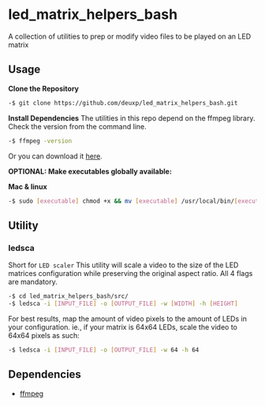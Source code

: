 # led_matrix_helpers_bash

A collection of utilities to prep or modify video files to be played on an LED matrix

## Usage

**Clone the Repository**

```bash
-$ git clone https://github.com/deuxp/led_matrix_helpers_bash.git
```

**Install Dependencies**
The utilities in this repo depend on the ffmpeg library. Check the version from the command line.

```bash
-$ ffmpeg -version
```

Or you can download it [here](https://ffmpeg.org/download.html).

**OPTIONAL: Make executables globally available:**

**Mac & linux**

```bash
-$ sudo [executable] chmod +x && mv [executable] /usr/local/bin/[executable]
```

## Utility

### ledsca

Short for `LED scaler` This utility will scale a video to the size of the LED matrices configuration while preserving the original aspect ratio.
All 4 flags are mandatory.

```bash
-$ cd led_matrix_helpers_bash/src/
-$ ledsca -i [INPUT_FILE] -o [OUTPUT_FILE] -w [WIDTH] -h [HEIGHT]
```

For best results, map the amount of video pixels to the amount of LEDs in your configuration.
ie., if your matrix is 64x64 LEDs, scale the video to 64x64 pixels as such:

```bash
-$ ledsca -i [INPUT_FILE] -o [OUTPUT_FILE] -w 64 -h 64
```

## Dependencies

-   [ffmpeg](https://ffmpeg.org/download.html)

